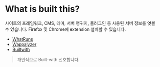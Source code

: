 # What is built this?

사이트의 프레임워크, CMS, 테마, 서버 랭귀지, 플러그인 등 사용된 서버 정보를 엿볼 수 있습니다. Firefox 및 Chrome에 extension 설치할 수 있습니다.

- [WhatRuns](https://www.whatruns.com/)
- [Wappalyzer](https://www.wappalyzer.com/download)
- [Builtwith](https://builtwith.com/toolbar)

> 개인적으로 Built-with 선호합니다.
